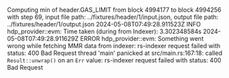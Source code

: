 Computing min of header.GAS_LIMIT from block 4994177 to block 4994256 with step 69, input file path: ../fixtures/header/1/input.json, output file path: ../fixtures/header/1/output.json
2024-05-08T07:49:28.911523Z INFO hdp_provider::evm: Time taken (during from Indexer): 3.302348584s
2024-05-08T07:49:28.911629Z ERROR hdp_provider::evm: Something went wrong while fetching MMR data from indexer: rs-indexer request failed with status: 400 Bad Request
thread 'main' panicked at src/main.rs:167:18:
called `Result::unwrap()` on an `Err` value: rs-indexer request failed with status: 400 Bad Request
